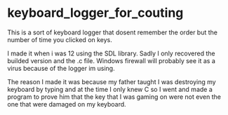 # keyboard_logger_for_couting
This is a sort of keyboard logger that dosent remember the order but the number of time you clicked on keys. 

I made it when i was 12 using the SDL library. Sadly I only recovered the builded version and the .c file.
Windows firewall will probably see it as a virus because of the logger im using. 

The reason I made it was because my father taught I was destroying my keyboard by typing
and at the time I only knew C so I went and made a program to prove him that the key that I was gaming 
on were not even the one that were damaged on my keyboard.
